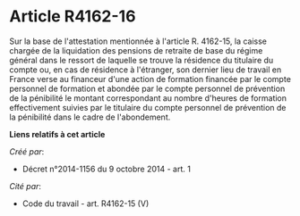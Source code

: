 # Article R4162-16

Sur la base de l'attestation mentionnée à l'article R. 4162-15, la caisse chargée de la liquidation des pensions de retraite
de base du régime général dans le ressort de laquelle se trouve la résidence du titulaire du compte ou, en cas de résidence à
l'étranger, son dernier lieu de travail en France verse au financeur d'une action de formation financée par le compte
personnel de formation et abondée par le compte personnel de prévention de la pénibilité le montant correspondant au nombre
d'heures de formation effectivement suivies par le titulaire du compte personnel de prévention de la pénibilité dans le cadre
de l'abondement.

**Liens relatifs à cet article**

_Créé par_:

  - Décret n°2014-1156 du 9 octobre 2014 - art. 1

_Cité par_:

  - Code du travail - art. R4162-15 (V)

